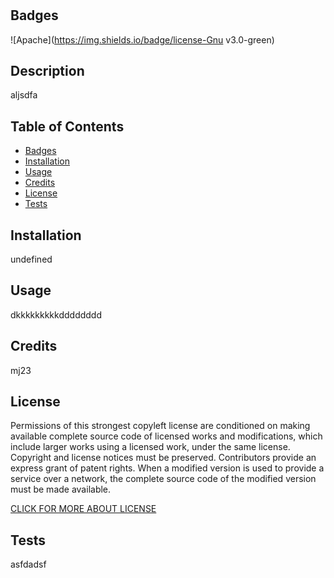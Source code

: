 
  # <undefined>

## Badges

![Apache](https://img.shields.io/badge/license-Gnu v3.0-green)

## Description

aljsdfa

## Table of Contents

- [Badges](#Badges)
- [Installation](#installation)
- [Usage](#usage)
- [Credits](#credits)
- [License](#license)
- [Tests](#tests)

## Installation

undefined

## Usage

dkkkkkkkkkdddddddd


## Credits

mj23

## License

Permissions of this strongest copyleft license are conditioned on making 
    available complete source code of licensed works and modifications, which include
    larger works using a licensed work, under the same license. Copyright and license
    notices must be preserved. Contributors provide an express grant of patent rights.
    When a modified version is used to provide a service over a network, the complete 
    source code of the modified version must be made available.

[CLICK FOR MORE ABOUT LICENSE](https://choosealicense.com/licenses/agpl-3.0/)

## Tests

asfdadsf

